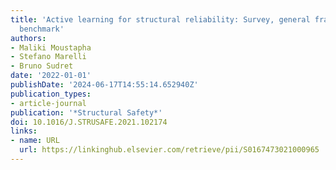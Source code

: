 ```yaml
---
title: 'Active learning for structural reliability: Survey, general framework and
  benchmark'
authors:
- Maliki Moustapha
- Stefano Marelli
- Bruno Sudret
date: '2022-01-01'
publishDate: '2024-06-17T14:55:14.652940Z'
publication_types:
- article-journal
publication: '*Structural Safety*'
doi: 10.1016/J.STRUSAFE.2021.102174
links:
- name: URL
  url: https://linkinghub.elsevier.com/retrieve/pii/S0167473021000965
---
```


